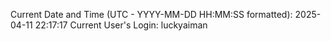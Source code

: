 Current Date and Time (UTC - YYYY-MM-DD HH:MM:SS formatted): 2025-04-11 22:17:17
Current User's Login: luckyaiman
